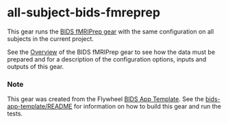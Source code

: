 # all-subject-bids-fmreprep

This gear runs the [BIDS fMRIPrep gear](https://github.com/flywheel-apps/bids-fmriprep) 
with the same configuration on all subjects in the current project.

See the [Overview](https://github.com/flywheel-apps/bids-fmriprep#overview)
of the BIDS fMRIPrep gear to see how the data must be prepared and for a
description of the configuration options, inputs and outputs of this gear.

### Note

This gear was created from the Flywheel [BIDS App Template](https://github.com/flywheel-apps/bids-app-template).  See the
[bids-app-template/README](https://github.com/flywheel-apps/bids-app-template/blob/master/README.md)
for information on how to build this gear and run the tests.

